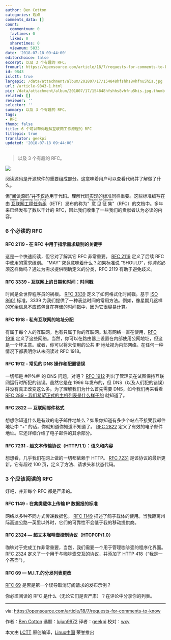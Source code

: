 ```yaml
---
author: Ben Cotton
categories: 观点
comments_data: []
count:
  commentnum: 0
  favtimes: 0
  likes: 0
  sharetimes: 0
  viewnum: 5833
date: '2018-07-18 09:44:00'
editorchoice: false
excerpt: 以及 3 个有趣的 RFC。
fromurl: https://opensource.com/article/18/7/requests-for-comments-to-know
id: 9843
islctt: true
largepic: /data/attachment/album/201807/17/154848hfshhs8vhfnu5his.jpg
url: /article-9843-1.html
pic: /data/attachment/album/201807/17/154848hfshhs8vhfnu5his.jpg.thumb.jpg
related: []
reviewer: ''
selector: ''
summary: 以及 3 个有趣的 RFC。
tags:
- RFC
thumb: false
title: 6 个可以帮你理解互联网工作原理的 RFC
titlepic: true
translator: geekpi
updated: '2018-07-18 09:44:00'
---
```



> 
> 以及 3 个有趣的 RFC。
> 
> 
> 


![](/data/attachment/album/201807/17/154848hfshhs8vhfnu5his.jpg)


阅读源码是开源软件的重要组成部分。这意味着用户可以查看代码并了解做了什么。


但“阅读源码”并不仅适用于代码。理解代码实现的标准同样重要。这些标准编写在由<ruby> <a href="https://www.ietf.org">  互联网工程任务组 </a> <rt>  Internet Engineering Task Force </rt></ruby>（IETF）发布的称为“<ruby> 意见征集 <rt>  Requests for Comment </rt></ruby>”（RFC）的文档中。多年来已经发布了数以千计的 RFC，因此我们收集了一些我们的贡献者认为必读的内容。


### 6 个必读的 RFC


#### RFC 2119 - 在 RFC 中用于指示需求级别的关键字


这是一个快速阅读，但它对了解其它 RFC 非常重要。 [RFC 2119](https://www.rfc-editor.org/rfc/rfc2119.txt) 定义了后续 RFC 中使用的需求级别。 “MAY” 究竟意味着什么？如果标准说 “SHOULD”，你*真的*必须这样做吗？通过为需求提供明确定义的分类，RFC 2119 有助于避免歧义。


#### RFC 3339 - 互联网上的日期和时间：时间戳


时间是全世界程序员的祸根。 [RFC 3339](https://www.rfc-editor.org/rfc/rfc3339.txt) 定义了如何格式化时间戳。基于 [ISO 8601](https://www.iso.org/iso-8601-date-and-time-format.html) 标准，3339 为我们提供了一种表达时间的常用方法。例如，像星期几这样的冗余信息不应该包含在存储的时间戳中，因为它很容易计算。


#### RFC 1918 - 私有互联网的地址分配


有属于每个人的互联网，也有只属于你的互联网。私有网络一直在使用，[RFC 1918](https://www.rfc-editor.org/rfc/rfc1918.txt) 定义了这些网络。当然，你可以在路由器上设置在内部使用公网地址，但这是一个坏主意。或者，你可以将未使用的公共 IP 地址视为内部网络。在任何一种情况下都表明你从未阅读过 RFC 1918。


#### RFC 1912 - 常见的 DNS 操作和配置错误


一切都是 #@%@ 的 DNS 问题，对吧？ [RFC 1912](https://www.rfc-editor.org/rfc/rfc1912.txt) 列出了管理员在试图保持互联网运行时所犯的错误。虽然它是在 1996 年发布的，但 DNS（以及人们犯的错误）并没有真正改变这么多。为了理解我们为什么首先需要 DNS，如今我们再来看看 [RFC 289 - 我们希望正式的主机列表是什么样子的](https://www.rfc-editor.org/rfc/rfc289.txt) 就知道了。


#### RFC 2822 — 互联网邮件格式


想想你知道什么是有效的电子邮件地址么？如果你知道有多少个站点不接受我邮件地址中 “+” 的话，你就知道你知道不知道了。 [RFC 2822](https://www.rfc-editor.org/rfc/rfc2822.txt) 定义了有效的电子邮件地址。它还详细介绍了电子邮件的其余部分。


#### RFC 7231 - 超文本传输​​协议（HTTP/1.1）：语义和内容


想想看，几乎我们在网上做的一切都依赖于 HTTP。 [RFC 7231](https://www.rfc-editor.org/rfc/rfc7231.txt) 是该协议的最新更新。它有超过 100 页，定义了方法、请求头和状态代码。


### 3 个应该阅读的 RFC


好吧，并非每个 RFC 都是严肃的。


#### RFC 1149 - 在禽类载体上传输 IP 数据报的标准


网络以多种不同方式传递数据包。 [RFC 1149](https://www.rfc-editor.org/rfc/rfc1149.txt) 描述了鸽子载体的使用。当我距离州际高速公路一英里以外时，它们的可靠性不会低于我的移动提供商。


#### RFC 2324 — 超文本咖啡壶控制协议（HTCPCP/1.0）


咖啡对于完成工作非常重要，当然，我们需要一个用于管理咖啡壶的程序化界面。 [RFC 2324](https://www.rfc-editor.org/rfc/rfc2324.txt) 定义了一个用于与咖啡壶交互的协议，并添加了 HTTP 418（“我是一个茶壶”）。


#### RFC 69 — M.I.T.的分发列表更改


[RFC 69](https://www.rfc-editor.org/rfc/rfc69.txt) 是否是第一个误导取消订阅请求的发布示例？


你必须阅读的 RFC 是什么（无论它们是否严肃）？在评论中分享你的列表。




---


via: <https://opensource.com/article/18/7/requests-for-comments-to-know>


作者：[Ben Cotton](https://opensource.com/users/bcotton) 选题：[lujun9972](https://github.com/lujun9972) 译者：[geekpi](https://github.com/geekpi) 校对：[wxy](https://github.com/wxy)


本文由 [LCTT](https://github.com/LCTT/TranslateProject) 原创编译，[Linux中国](https://linux.cn/) 荣誉推出